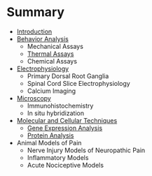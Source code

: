 # Summary

* [Introduction](README.md)
* [Behavior Analysis](behavior.md)
  * Mechanical Assays
  * [Thermal Assays](thermal-assays.md)
  * Chemical Assays
* [Electrophysiology](electrophysiology.md)
  * Primary Dorsal Root Ganglia
  * Spinal Cord Slice Electrophysiology
  * Calcium Imaging
* [Microscopy](microscopy.md)
  * Immunohistochemistry
  * In situ hybridization
* [Molecular and Cellular Techniques](molecularcellular-techniques.md)
  * [Gene Expression Analysis](gene-expression-analysis.md)
  * [Protein Analysis](protein-methods.md)
* Animal Models of Pain
  * Nerve Injury Models of Neuropathic Pain
  * Inflammatory Models
  * Acute Nociceptive Models



